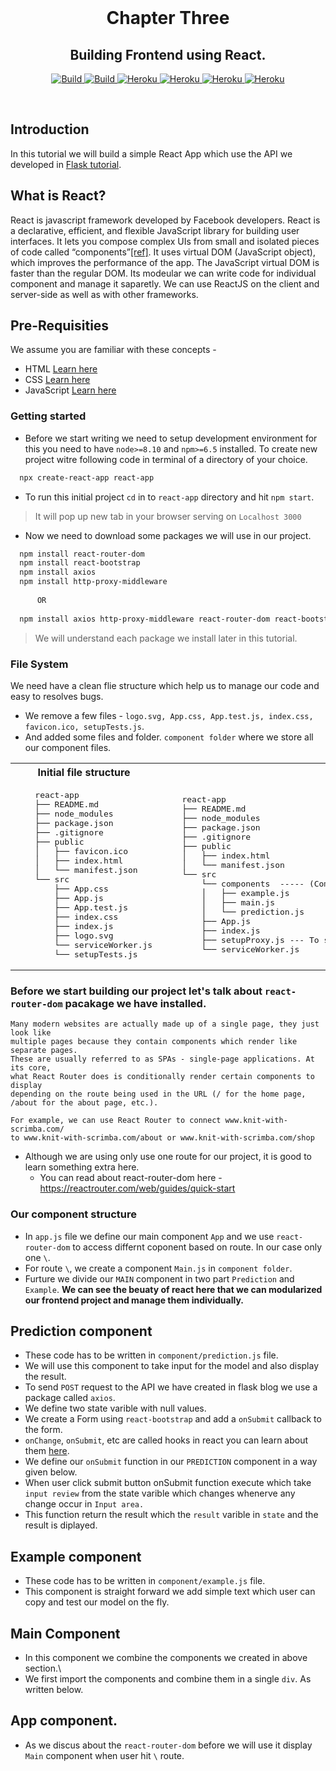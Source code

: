  <br>
 <h1 align="center">Chapter Three</h1>
 <h2 align="center">Building Frontend using React.</h2>

 <p align="center">
    <a href="https://circleci.com/gh/huggingface/transformers">
        <img alt="Build" src="https://img.shields.io/badge/React-17.0.1-brightgreen?logo=React">
    </a>
    <a href="https://circleci.com/gh/huggingface/transformers">
        <img alt="Build" src="https://img.shields.io/badge/git-2.29.2-brightgreen?logo=git">
    </a>
    <a href="https://circleci.com/gh/huggingface/transformers">
        <img alt="Heroku" src="http://img.shields.io/static/v1?label=react-router-dom&message=5.2.0&color=brightgreen&logo=ReactRouter">
    </a>
    <a href="https://circleci.com/gh/huggingface/transformers">
        <img alt="Heroku" src="http://img.shields.io/static/v1?label=React-Bootstrap&message=1.4.0&color=brightgreen&logo=Bootstrap">
    </a>
    <a href="https://circleci.com/gh/huggingface/transformers">
        <img alt="Heroku" src="http://img.shields.io/static/v1?label=Build&message=pass&color=brightgreen">
    </a>
    <a href="https://circleci.com/gh/huggingface/transformers">
        <img alt="Heroku" src="http://img.shields.io/static/v1?label=Heroku&message=Deployed&color=brightgreen&logo=Heroku">
    </a>
</p>
 <br>
 
## Introduction
In this tutorial we will build a simple React App which use the API we developed in [Flask tutorial](https://github.com/ahmadkhan242/Transfer-Learning-Model-hosted-on-Heroku-using-React-Flask/blob/main/Webapp/Flask/README.md).
## What is React?
React is javascript framework developed by Facebook developers. React is a declarative, efficient, and flexible JavaScript library for building user interfaces. It lets you compose complex UIs from small and isolated pieces of code called “components”[[ref]](https://reactjs.org/tutorial/tutorial.html). It uses virtual DOM (JavaScript object), which improves the performance of the app. The JavaScript virtual DOM is faster than the regular DOM. Its modeular we can write code for individual component and manage it saparetly. We can use ReactJS on the client and server-side as well as with other frameworks.

## Pre-Requisities
We assume you are familiar with these concepts - 
* HTML  [Learn here](https://www.w3schools.com/html/)
* CSS  [Learn here](https://www.w3schools.com/css/)
* JavaScript  [Learn here](https://www.w3schools.com/js/DEFAULT.asp)
 

### Getting started 
* Before we start writing we need to setup development environment for this you need to have `node>=8.10` and `npm>=6.5` installed. 
To create new project witre following code in terminal of a directory of your choice.
```bash
  npx create-react-app react-app
```
* To run this initial project `cd` in to `react-app` directory and hit `npm start`.
> It will pop up new tab in your browser serving on `Localhost 3000`

* Now we need to download some packages we will use in our project.
```bash
  npm install react-router-dom
  npm install react-bootstrap
  npm install axios
  npm install http-proxy-middleware
  
      OR
  
  npm install axios http-proxy-middleware react-router-dom react-bootstrap
```
> We will understand each package we install later in this tutorial.

### File System 
We need have a clean flie structure which help us to manage our code and easy to resolves bugs.
* We remove a few files - `logo.svg, App.css, App.test.js, index.css, favicon.ico, setupTests.js`.
* And added some files and folder.
    `component folder` where we store all our component files.
<table>
<tr>
<th>Initial file structure</th>
<th>Our projetc file structure</th>
</tr>
<tr>
<td>
<pre>
    react-app
    ├── README.md
    ├── node_modules
    ├── package.json
    ├── .gitignore
    ├── public
    │   ├── favicon.ico
    │   ├── index.html
    │   └── manifest.json
    └── src
        ├── App.css
        ├── App.js
        ├── App.test.js
        ├── index.css
        ├── index.js
        ├── logo.svg
        └── serviceWorker.js
        └── setupTests.js
</pre>
</td>
<td>

<pre>
    react-app
    ├── README.md
    ├── node_modules
    ├── package.json
    ├── .gitignore
    ├── public
    │   ├── index.html
    │   └── manifest.json
    └── src
        └── components  ----- (Component Folder)
        │   ├── example.js
        │   ├── main.js
        │   └── prediction.js
        ├── App.js
        ├── index.js
        ├── setupProxy.js --- To set proxy as we use external API.(Explained later in this tutorial)
        └── serviceWorker.js
</pre>
</td>
</tr>
</table>

### Before we start building our project let's talk about `react-router-dom` pacakage we have installed.
```
Many modern websites are actually made up of a single page, they just look like 
multiple pages because they contain components which render like separate pages. 
These are usually referred to as SPAs - single-page applications. At its core, 
what React Router does is conditionally render certain components to display 
depending on the route being used in the URL (/ for the home page, /about for the about page, etc.).

For example, we can use React Router to connect www.knit-with-scrimba.com/ 
to www.knit-with-scrimba.com/about or www.knit-with-scrimba.com/shop
```
* Although we are using only use one route for our project, it is good to learn something extra here.
  * You can read about react-router-dom here - https://reactrouter.com/web/guides/quick-start

### Our component structure 
 * In `app.js` file we define our main component `App` and we use `react-router-dom` to access differnt coponent based on route. In our case only one `\`.
 * For route `\`, we create a component `Main.js` in `component folder`. 
 * Furture we divide our `MAIN` component in two part `Prediction` and `Example`. **We can see the beuaty of react here that we can modularized our frontend project and manage them individually.**
 
## Prediction component
* These code has to be written in `component/prediction.js` file.
* We will use this component to take input for the model and also display the result.
* To send `POST` request to the API we have created in flask blog we use a package called `axios`.
* We define two state varible with null values.
* We create a Form using `react-bootstrap` and add a `onSubmit` callback to the form. 
 * `onChange`, `onSubmit`, etc are called hooks in react you can learn about them [here](https://reactjs.org/docs/hooks-intro.html).
* We define our `onSubmit` function in our `PREDICTION` component in a way given below.
 * When user click submit button onSubmit function execute which take `input review` from the state varible which changes whenerve any change occur in `Input area.`
 * This function return the result which the `result` varible in `state` and the result is diplayed.
 
## Example component
* These code has to be written in `component/example.js` file.
* This component is straight forward we add simple text which user can copy and test our model on the fly.

## Main Component
* In this component we combine the components we created in above section.\
* We first import the components and combine them in a single `div`. As written below.

## App component.
* As we discus about the `react-router-dom` before we will use it display `Main` component when user hit `\` route.



